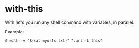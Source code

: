 # with-this
With let's you run any shell command with variables, in parallel.

Example:
```
$ with -v "$(cat myurls.txt)" "curl -L this"
```

